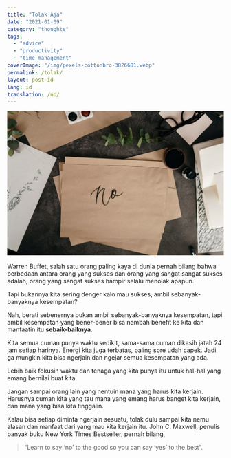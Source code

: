 ```yaml
---
title: "Tolak Aja"
date: "2021-01-09"
category: "thoughts"
tags:
  - "advice"
  - "productivity"
  - "time management"
coverImage: "/img/pexels-cottonbro-3826681.webp"
permalink: /tolak/
layout: post-id
lang: id
translation: /no/
---
```


![](/img/pexels-cottonbro-3826681.webp)

Warren Buffet, salah satu orang paling kaya di dunia pernah bilang bahwa perbedaan antara orang yang sukses dan orang yang sangat sangat sukses adalah, orang yang sangat sukses hampir selalu menolak apapun.

Tapi bukannya kita sering denger kalo mau sukses, ambil sebanyak-banyaknya kesempatan?

Nah, berati sebenernya bukan ambil sebanyak-banyaknya kesempatan, tapi ambil kesempatan yang bener-bener bisa nambah benefit ke kita dan manfaatin itu **sebaik-baiknya**.

Kita semua cuman punya waktu sedikit, sama-sama cuman dikasih jatah 24 jam setiap harinya. Energi kita juga terbatas, paling sore udah capek. Jadi ga mungkin kita bisa ngerjain dan ngejar semua kesempatan yang ada.

Lebih baik fokusin waktu dan tenaga yang kita punya itu untuk hal-hal yang emang bernilai buat kita.

Jangan sampai orang lain yang nentuin mana yang harus kita kerjain. Harusnya cuman kita yang tau mana yang emang harus banget kita kerjain, dan mana yang bisa kita tinggalin.

Kalau bisa setiap diminta ngerjain sesuatu, tolak dulu sampai kita nemu alasan dan manfaat dari yang mau kita kerjain itu. John C. Maxwell, penulis banyak buku New York Times Bestseller, pernah bilang,

> “Learn to say ‘no’ to the good so you can say ‘yes’ to the best”.
